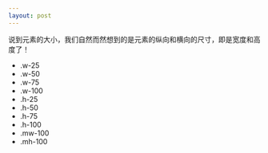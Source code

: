 ```yaml
---
layout: post
---
```

说到元素的大小，我们自然而然想到的是元素的纵向和横向的尺寸，即是宽度和高度了！

- .w-25
- .w-50
- .w-75
- .w-100
- .h-25
- .h-50
- .h-75
- .h-100
- .mw-100
- .mh-100


